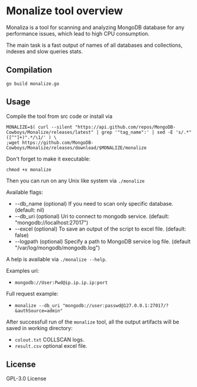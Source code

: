 # Monalize tool overview 

Monaliza is a tool for scanning and analyzing MongoDB database for any performance issues, which lead to high CPU consumption. 

The main task is a fast output of names of all databases and collections, indexes and slow queries stats.

## Compilation

`go build monalize.go`

## Usage 

Compile the tool from src code or install via 
```
MONALIZE=$( curl --silent "https://api.github.com/repos/MongoDB-Cowboys/Monalize/releases/latest" | grep '"tag_name":' | sed -E 's/.*"([^"]+)".*/\1/' ) \
;wget https://github.com/MongoDB-Cowboys/Monalize/releases/download/$MONALIZE/monalize
```
Don't forget to make it executable:
```
chmod +x monalize
```
Then you can run on any Unix like system via `./monalize`

Available flags:

* --db_name (optional) If you need to scan only specific database. (default: nil)
* --db_uri (optional) Uri to connect to mongodb service. (default: "mongodb://localhost:27017")
* --excel (optional) To save an output of the script to excel file. (default: false)
* --logpath (optional) Specify a path to MongoDB service log file. (default "/var/log/mongodb/mongodb.log")

A help is available via `./monalize --help`.

Examples uri: 

* `mongodb://User:Pwd@ip.ip.ip.ip:port`

Full request example:

* `monalize --db_uri "mongodb://user:passwd@127.0.0.1:27017/?&authSource=admin"`

After successfull run of the `monalize` tool, all the output artifacts will be saved in working directory:

* `colout.txt` COLLSCAN logs.
* `result.csv` optional excel file.

## License 

GPL-3.0 License
